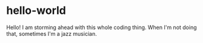 # hello-world

Hello!  I am storming ahead with this whole coding thing.  When I'm not doing that, sometimes I'm a jazz musician.
